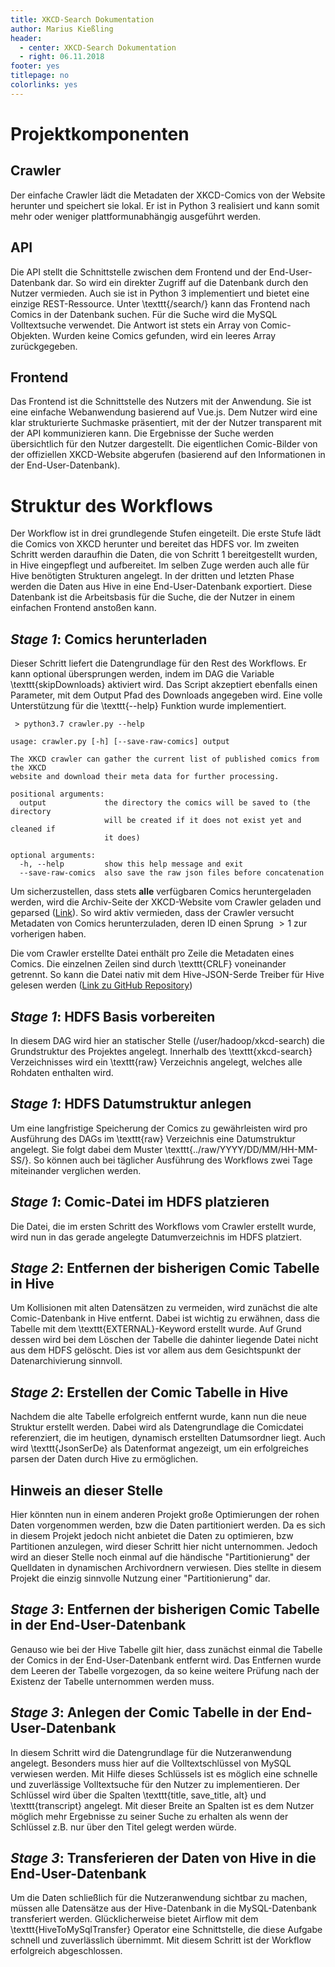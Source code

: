 ```yaml
---
title: XKCD-Search Dokumentation
author: Marius Kießling
header:
  - center: XKCD-Search Dokumentation
  - right: 06.11.2018
footer: yes
titlepage: no
colorlinks: yes
---
```


# Projektkomponenten
## Crawler
Der einfache Crawler lädt die Metadaten der XKCD-Comics von der Website
herunter und speichert sie lokal. Er ist in Python 3 realisiert und kann somit
mehr oder weniger plattformunabhängig ausgeführt werden.

## API
Die API stellt die Schnittstelle zwischen dem Frontend und der
End-User-Datenbank dar. So wird ein direkter Zugriff auf die Datenbank durch
den Nutzer vermieden. Auch sie ist in Python 3 implementiert und bietet eine
einzige REST-Ressource. Unter \texttt{/search/<query>} kann das Frontend nach
Comics in der Datenbank suchen. Für die Suche wird die MySQL Volltextsuche
verwendet. Die Antwort ist stets ein Array von Comic-Objekten. Wurden keine
Comics gefunden, wird ein leeres Array zurückgegeben.

## Frontend
Das Frontend ist die Schnittstelle des Nutzers mit der Anwendung. Sie ist eine
einfache Webanwendung basierend auf Vue.js. Dem Nutzer wird eine klar
strukturierte Suchmaske präsentiert, mit der der Nutzer transparent mit der API
kommunizieren kann. Die Ergebnisse der Suche werden übersichtlich für den
Nutzer dargestellt. Die eigentlichen Comic-Bilder von der offiziellen
XKCD-Website abgerufen (basierend auf den Informationen in der
End-User-Datenbank).

# Struktur des Workflows
Der Workflow ist in drei grundlegende Stufen eingeteilt. Die erste Stufe lädt
die Comics von XKCD herunter und bereitet das HDFS vor. Im zweiten Schritt
werden daraufhin die Daten, die von Schritt 1 bereitgestellt wurden, in Hive
eingepflegt und aufbereitet. Im selben Zuge werden auch alle für Hive
benötigten Strukturen angelegt. In der dritten und letzten Phase werden die
Daten aus Hive in eine End-User-Datenbank exportiert.  Diese Datenbank ist die
Arbeitsbasis für die Suche, die der Nutzer in einem einfachen Frontend anstoßen
kann.

## *Stage 1*: Comics herunterladen
Dieser Schritt liefert die Datengrundlage für den Rest des Workflows. Er kann
optional übersprungen werden, indem im DAG die Variable \texttt{skipDownloads}
aktiviert wird. Das Script akzeptiert ebenfalls einen Parameter, mit dem Output
Pfad des Downloads angegeben wird. Eine volle Unterstützung für die
\texttt{--help} Funktion wurde implementiert.

```
 > python3.7 crawler.py --help

usage: crawler.py [-h] [--save-raw-comics] output

The XKCD crawler can gather the current list of published comics from the XKCD
website and download their meta data for further processing.

positional arguments:
  output             the directory the comics will be saved to (the directory
                     will be created if it does not exist yet and cleaned if
                     it does)

optional arguments:
  -h, --help         show this help message and exit
  --save-raw-comics  also save the raw json files before concatenation
```

Um sicherzustellen, dass stets **alle** verfügbaren Comics heruntergeladen
werden, wird die Archiv-Seite der XKCD-Website vom Crawler geladen und
geparsed ([Link](https://xkcd.com/archive/)). So wird aktiv vermieden, dass der
Crawler versucht Metadaten von Comics herunterzuladen, deren ID einen Sprung
$>1$ zur vorherigen haben.

Die vom Crawler erstellte Datei enthält pro Zeile die Metadaten eines Comics.
Die einzelnen Zeilen sind durch \texttt{CRLF} voneinander getrennt. So kann die
Datei nativ mit dem Hive-JSON-Serde Treiber für Hive gelesen werden ([Link zu
GitHub Repository](https://github.com/rcongiu/Hive-JSON-Serde))

## *Stage 1*: HDFS Basis vorbereiten
In diesem DAG wird hier an statischer Stelle (/user/hadoop/xkcd-search) die
Grundstruktur des Projektes angelegt. Innerhalb des \texttt{xkcd-search}
Verzeichnisses wird ein \texttt{raw} Verzeichnis angelegt, welches alle
Rohdaten enthalten wird.

## *Stage 1*: HDFS Datumstruktur anlegen
Um eine langfristige Speicherung der Comics zu gewährleisten wird pro
Ausführung des DAGs im \texttt{raw} Verzeichnis eine Datumstruktur angelegt.
Sie folgt dabei dem Muster \texttt{../raw/YYYY/DD/MM/HH-MM-SS/}. So können auch
bei täglicher Ausführung des Workflows zwei Tage miteinander verglichen werden.

## *Stage 1*: Comic-Datei im HDFS platzieren
Die Datei, die im ersten Schritt des Workflows vom Crawler erstellt wurde, wird
nun in das gerade angelegte Datumverzeichnis im HDFS platziert.

## *Stage 2*: Entfernen der bisherigen Comic Tabelle in Hive
Um Kollisionen mit alten Datensätzen zu vermeiden, wird zunächst die alte
Comic-Datenbank in Hive entfernt. Dabei ist wichtig zu erwähnen, dass die
Tabelle mit dem \texttt{EXTERNAL}-Keyword erstellt wurde. Auf Grund dessen wird
bei dem Löschen der Tabelle die dahinter liegende Datei nicht aus dem HDFS
gelöscht. Dies ist vor allem aus dem Gesichtspunkt der Datenarchivierung
sinnvoll.

## *Stage 2*: Erstellen der Comic Tabelle in Hive
Nachdem die alte Tabelle erfolgreich entfernt wurde, kann nun die neue Struktur
erstellt werden. Dabei wird als Datengrundlage die Comicdatei referenziert, die
im heutigen, dynamisch erstellten Datumsordner liegt. Auch wird
\texttt{JsonSerDe} als Datenformat angezeigt, um ein erfolgreiches parsen der
Daten durch Hive zu ermöglichen.

## Hinweis an dieser Stelle
Hier könnten nun in einem anderen Projekt große Optimierungen der rohen Daten
vorgenommen werden, bzw die Daten partitioniert werden. Da es sich in diesem
Projekt jedoch nicht anbietet die Daten zu optimieren, bzw Partitionen
anzulegen, wird dieser Schritt hier nicht unternommen. Jedoch wird an dieser
Stelle noch einmal auf die händische "Partitionierung" der Quelldaten in
dynamischen Archivordnern verwiesen. Dies stellte in diesem Projekt die einzig
sinnvolle Nutzung einer "Partitionierung" dar.

## *Stage 3*: Entfernen der bisherigen Comic Tabelle in der End-User-Datenbank
Genauso wie bei der Hive Tabelle gilt hier, dass zunächst einmal die Tabelle
der Comics in der End-User-Datenbank entfernt wird. Das Entfernen wurde dem
Leeren der Tabelle vorgezogen, da so keine weitere Prüfung nach der Existenz
der Tabelle unternommen werden muss.

## *Stage 3*: Anlegen der Comic Tabelle in der End-User-Datenbank
In diesem Schritt wird die Datengrundlage für die Nutzeranwendung angelegt.
Besonders muss hier auf die Volltextschlüssel von MySQL verwiesen werden. Mit
Hilfe dieses Schlüssels ist es möglich eine schnelle und zuverlässige
Volltextsuche für den Nutzer zu implementieren. Der Schlüssel wird über die
Spalten \texttt{title, save_title, alt} und \texttt{transcript} angelegt. Mit
dieser Breite an Spalten ist es dem Nutzer möglich mehr Ergebnisse zu seiner
Suche zu erhalten als wenn der Schlüssel z.B. nur über den Titel gelegt werden
würde.

## *Stage 3*: Transferieren der Daten von Hive in die End-User-Datenbank
Um die Daten schließlich für die Nutzeranwendung sichtbar zu machen, müssen
alle Datensätze aus der Hive-Datenbank in die MySQL-Datenbank transferiert
werden. Glücklicherweise bietet Airflow mit dem \texttt{HiveToMySqlTransfer}
Operator eine Schnittstelle, die diese Aufgabe schnell und zuverlässlich
übernimmt. Mit diesem Schritt ist der Workflow erfolgreich abgeschlossen.
